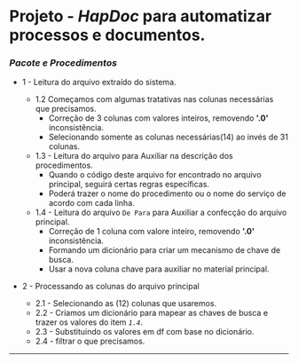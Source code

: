 # Projeto - *__HapDoc__* para automatizar processos e documentos.

### *__Pacote e Procedimentos__*
- 1 - Leitura do arquivo extraído do sistema.
    - 1.2 Começamos com algumas tratativas nas colunas necessárias que precisamos.
        - Correção de 3 colunas com valores inteiros, removendo __'.0'__ inconsistência.
        - Selecionando somente as colunas necessárias(14) ao invés de 31 colunas.
    - 1.3 - Leitura do arquivo para Auxiliar na descrição dos procedimentos.
        - Quando o código deste arquivo for encontrado no arquivo principal, seguirá certas regras específicas.
        - Poderá trazer o nome do procedimento ou o nome do serviço de acordo com cada linha.
    - 1.4 - Leitura do arquivo `De Para` para Auxiliar a confecção do arquivo principal.
        - Correção de 1 coluna com valore inteiro, removendo __'.0'__ inconsistência.
        - Formando um dicionário para criar um mecanismo de chave de busca.
        - Usar a nova coluna chave para auxiliar no material principal.

- 2 - Processando as colunas do arquivo principal
    - 2.1 - Selecionando as (12) colunas que usaremos.
    - 2.2 - Criamos um dicionário para mapear as chaves de busca e trazer os valores do item *`1.4`*.
    - 2.3 - Substituindo os valores em df com base no dicionário.
    - 2.4 - filtrar o que precisamos.
---